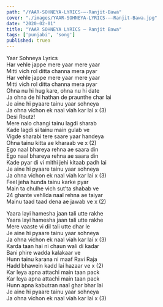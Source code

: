 ```yaml
---
path: "/YAAR-SOHNEYA-LYRICS-–-Ranjit-Bawa"
cover: "./images/YAAR-SOHNEYA-LYRICS-–-Ranjit-Bawa.jpg"
date: "2020-02-01"
title: "YAAR SOHNEYA LYRICS – Ranjit Bawa"
tags: ['punjabi', 'song']
published: truea
---
```

  
Yaar Sohneya Lyrics  
Har vehle jappe mere yaar mere yaar  
Mitti vich rol ditta channa mera pyar  
Har vehle jappe mere yaar mere yaar  
Mitti vich rol ditta channa mera pyar  
Ohna nu hi hug kare, ohna nu hi date  
Ja ohna de hi hathan de praunthe char lai  
Je aine hi pyaare tainu yaar sohneya  
Ja ohna vichon ek naal viah kar lai x (3)  
Desi Routz!  
Mere nalo changi tainu lagdi sharab  
Kade lagdi si tainu main gulab ve  
Vigde sharabi tere saare yaar handeya  
Ohna tainu kitta ae kharaab ve x (2)  
Ego naal bhareya rehna ae saara din  
Ego naal bhareya rehna ae saara din  
Kade pyar di vi mithi jehi kitaab padh lai  
Je aine hi pyaare tainu yaar sohneya  
Ja ohna vichon ek naal viah kar lai x (3)  
Feel jeha hunda tainu karke pyar  
Main ta chulhe vich sut’ta shabab ve  
24 ghante vehllda naal rehna ae taiyar  
Mainu taad taad dena ae jawab ve x (2)  
  
  
  
  
  
  
Yaara layi hamesha jaan tali utte rakhe  
Yaara layi hamesha jaan tali utte rakhe  
Mere vaaste vi dil tali utte dhar le  
Je aine hi pyaare tainu yaar sohneya  
Ja ohna vichon ek naal viah kar lai x (3)  
Karda taan hai ni chaun wali di kadar  
Bani phire wadda kalakaar ve  
Hunn tainu karana ni maaf Ravi Raja  
Hadd bhawein kadd lai hazaar ve x (2)  
Kar leya apna attachi main taan pack  
Kar leya apna attachi main taan pack  
Hunn apna kabutran naal ghar bhar lai  
Je aine hi pyaare tainu yaar sohneya  
Ja ohna vichon ek naal viah kar lai x (3)  
